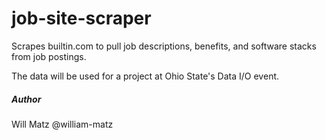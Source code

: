 # job-site-scraper
Scrapes builtin.com to pull job descriptions, benefits, and software stacks from job postings.

The data will be used for a project at Ohio State's Data I/O event.

##### Author
Will Matz @william-matz